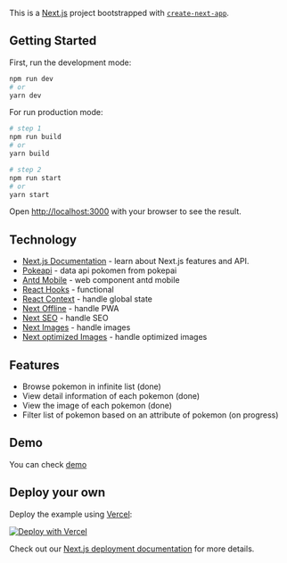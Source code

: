 This is a [Next.js](https://nextjs.org/) project bootstrapped with [`create-next-app`](https://github.com/zeit/next.js/tree/canary/packages/create-next-app).

## Getting Started

First, run the development mode:

```bash
npm run dev
# or
yarn dev
```

For run production mode:

```bash
# step 1
npm run build
# or
yarn build

# step 2
npm run start
# or
yarn start
```

Open [http://localhost:3000](http://localhost:3000) with your browser to see the result.

## Technology

- [Next.js Documentation](https://nextjs.org/docs) - learn about Next.js features and API.
- [Pokeapi](https://pokeapi.co/api/v2) - data api pokomen from pokepai
- [Antd Mobile](https://mobile.ant.design/docs/react/introduce) - web component antd mobile
- [React Hooks](https://reactjs.org/docs/hooks-intro.html) - functional
- [React Context](https://reactjs.org/docs/context.html) - handle global state
- [Next Offline](https://github.com/hanford/next-offline) - handle PWA
- [Next SEO](https://github.com/garmeeh/next-seo) - handle SEO
- [Next Images](https://github.com/twopluszero/next-images) - handle images
- [Next optimized Images](https://github.com/cyrilwanner/next-optimized-images) - handle optimized images

## Features

- Browse pokemon in infinite list (done)
- View detail information of each pokemon (done)
- View the image of each pokemon (done)
- Filter list of pokemon based on an attribute of pokemon (on progress)

## Demo

You can check [demo](https://pokedex-app-phi.now.sh/)

## Deploy your own

Deploy the example using [Vercel](https://vercel.com):

[![Deploy with Vercel](https://vercel.com/button)](https://vercel.com/import/project?template=https://github.com/danangekal/pokedex-app)

Check out our [Next.js deployment documentation](https://nextjs.org/docs/deployment) for more details.
